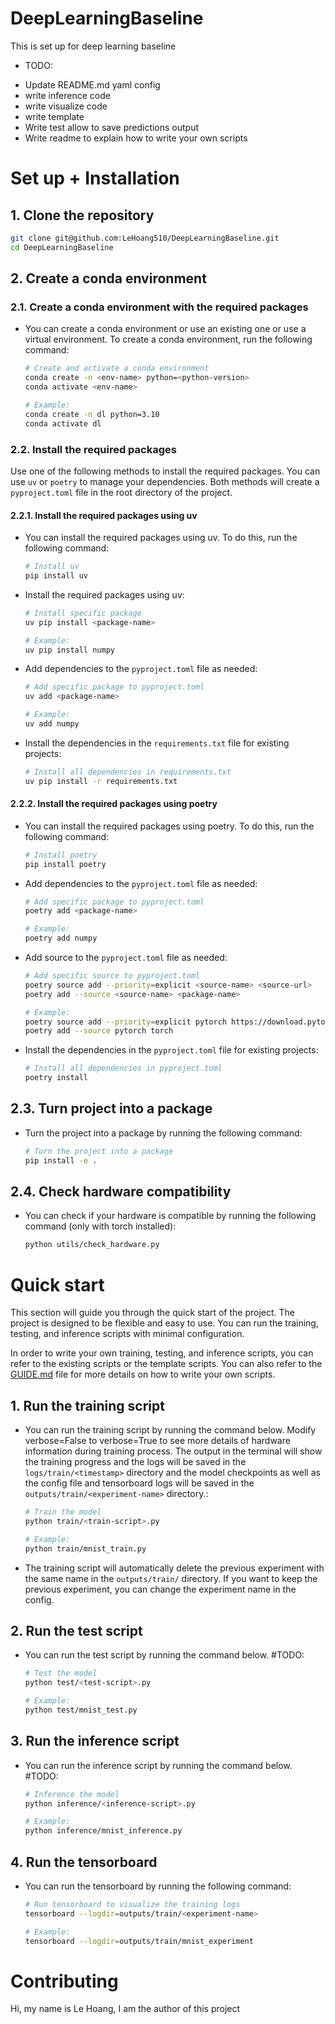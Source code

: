 # DeepLearningBaseline
This is set up for deep learning baseline
- TODO:
+ Update README.md yaml config
+ write inference code
+ write visualize code
+ write template
+ Write test allow to save predictions output
+ Write readme to explain how to write your own scripts

# Set up + Installation
## 1. Clone the repository

```bash
git clone git@github.com:LeHoang510/DeepLearningBaseline.git
cd DeepLearningBaseline
```
## 2. Create a conda environment

### 2.1. Create a conda environment with the required packages
- You can create a conda environment or use an existing one or use a virtual environment. To create a conda environment, run the following command:
    
    ```bash
    # Create and activate a conda environment
    conda create -n <env-name> python=<python-version>
    conda activate <env-name>

    # Example:
    conda create -n dl python=3.10
    conda activate dl
    ```

### 2.2. Install the required packages

Use one of the following methods to install the required packages. You can use `uv` or `poetry` to manage your dependencies. Both methods will create a `pyproject.toml` file in the root directory of the project.

#### 2.2.1. Install the required packages using uv

- You can install the required packages using uv. To do this, run the following command:

    ```bash
    # Install uv
    pip install uv
    ```
- Install the required packages using uv:

    ```bash
    # Install specific package 
    uv pip install <package-name>

    # Example:
    uv pip install numpy
    ```

- Add dependencies to the `pyproject.toml` file as needed:

    ```bash
    # Add specific package to pyproject.toml
    uv add <package-name>

    # Example:
    uv add numpy
    ```
- Install the dependencies in the `requirements.txt` file for existing projects:

    ```bash
    # Install all dependencies in requirements.txt
    uv pip install -r requirements.txt
    ```

#### 2.2.2. Install the required packages using poetry
- You can install the required packages using poetry. To do this, run the following command:

    ```bash
    # Install poetry
    pip install poetry
    ```
- Add dependencies to the `pyproject.toml` file as needed:

    ```bash 
    # Add specific package to pyproject.toml
    poetry add <package-name>

    # Example:
    poetry add numpy
    ```
- Add source to the `pyproject.toml` file as needed:

    ```bash
    # Add specific source to pyproject.toml
    poetry source add --priority=explicit <source-name> <source-url>
    poetry add --source <source-name> <package-name>

    # Example:
    poetry source add --priority=explicit pytorch https://download.pytorch.org/whl/cu118
    poetry add --source pytorch torch
    ```

- Install the dependencies in the `pyproject.toml` file for existing projects:

    ```bash
    # Install all dependencies in pyproject.toml
    poetry install
    ```
## 2.3. Turn project into a package
- Turn the project into a package by running the following command:

    ```bash
    # Turn the project into a package
    pip install -e .
    ```

## 2.4. Check hardware compatibility
- You can check if your hardware is compatible by running the following command (only with torch installed):

    ```bash
    python utils/check_hardware.py
    ```

# Quick start
This section will guide you through the quick start of the project. The project is designed to be flexible and easy to use. You can run the training, testing, and inference scripts with minimal configuration. 

In order to write your own training, testing, and inference scripts, you can refer to the existing scripts or the template scripts. You can also refer to the [GUIDE.md](docs/guide.md)  file for more details on how to write your own scripts.
## 1. Run the training script
- You can run the training script by running the command below. Modify verbose=False to verbose=True to see more details of hardware information during training process. The output in the terminal will show the training progress and the logs will be saved in the `logs/train/<timestamp>` directory and the model checkpoints as well as the config file and tensorboard logs will be saved in the `outputs/train/<experiment-name>` directory.:

    ```bash
    # Train the model
    python train/<train-script>.py

    # Example:
    python train/mnist_train.py
    ```

- The training script will automatically delete the previous experiment with the same name in the `outputs/train/` directory. If you want to keep the previous experiment, you can change the experiment name in the config.

## 2. Run the test script
- You can run the test script by running the command below. #TODO:

    ```bash
    # Test the model
    python test/<test-script>.py
    
    # Example:
    python test/mnist_test.py
    ```

## 3. Run the inference script
- You can run the inference script by running the command below. #TODO:

    ```bash
    # Inference the model
    python inference/<inference-script>.py  

    # Example:
    python inference/mnist_inference.py
    ```

## 4. Run the tensorboard
- You can run the tensorboard by running the following command:

    ```bash
    # Run tensorboard to visualize the training logs
    tensorboard --logdir=outputs/train/<experiment-name>

    # Example:
    tensorboard --logdir=outputs/train/mnist_experiment
    ```


# Contributing
Hi, my name is Le Hoang, I am the author of this project
